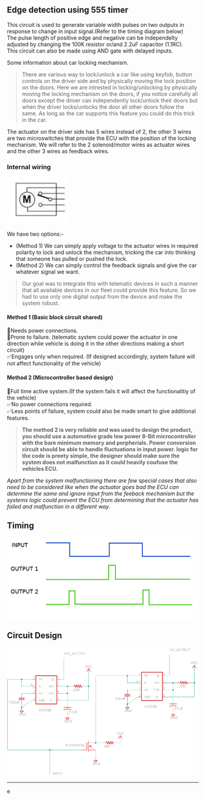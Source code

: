 
## __Edge detection using 555 timer__

This circuit is used to generate variable width pulses on two outputs in response to change in input signal.(Refer to the timing diagram below)\
The pulse length of positive edge and negative can be independelty adjusted by changing the 100K resistor or/and 2.2uF capacitor (1.1RC).\
This circuit can also be made using AND gate with delayed inputs.

Some information about car locking mechanism.

> There are various way to lock/unlock a car like using keyfob, button controls on the driver side and by physically moving the lock position on the doors.
Here we are intrested in locking/unlocking by physically moving the locking mechanism on the doors, if you notice carefully all doors except the driver can independently lock/unlock their doors but when the driver locks/unlocks the door all other doors follow the same. As long as the car supports this feature you could do this trick in the car.

The actuator on the driver side has 5 wires instead of 2, the other 3 wires are two microswitches that provide the ECU with the position of the locking mechanism. We will refer to the 2 solenoid/motor wires as actuator wires and the other 3 wires as feedback wires.

### Internal wiring
![alt text](lock_internal_wiring.png "lock_internal_wiring")

We have two options:-
* (Method 1) We can simply apply voltage to the actuator wires in required polarity to lock and unlock the mechanism, tricking the car into thinking that someone has pulled or pushed the lock.
* (Method 2) We can simply control the feedback signals and give the car whatever signal we want. 


> Our goal was to integrate this with telematic devices in such a manner that all available devices in our fleet could provide this feature. So we had to use only one digital output from the device and make the system robust.  

#### Method 1 (Basic block circuit shared)
:red_circle:Needs power connections.\
:red_circle:Prone to failure. (telematic system could power the actuator in one direction while vehicle is doing it in the other directions making a short circuit)\
:white_check_mark:Engages only when required. (If designed accordingly, system failure will not affect functionality of the vehicle)

#### Method 2 (Microcontroller based design)
:red_circle:Full time active system.(If the system fails it will affect the functionalitiy of the vehicle)\
:white_check_mark:No power connections required.\
:white_check_mark:Less points of failure, system could also be made smart to give additional features.


> __The method 2 is very reliable and was used to design the product, you should use a automotive grade low power 8-Bit microcontroller with the bare minimum memory and perpherials. Power conversion circuit should be able to handle fluctuations in input power. logic for the code is preety simple, the designer should make sure the system does not malfunction as it could heavily coufuse the vehicles ECU.__

_Apart from the system malfunctioning there are few special cases that also need to be considered like when the actuator goes bad the ECU can determine the same and ignore input from the feeback mechanism but the systems logic could prevent the ECU from determining that the actuator has failed and malfunction in a different way._  


## Timing
![alt text](timing_diagram.png "Timing Diagram")
## Circuit Design
![alt text](circuit_diagram.png "Circuit Diagram")


____________________________________________________________________________________________________



e
